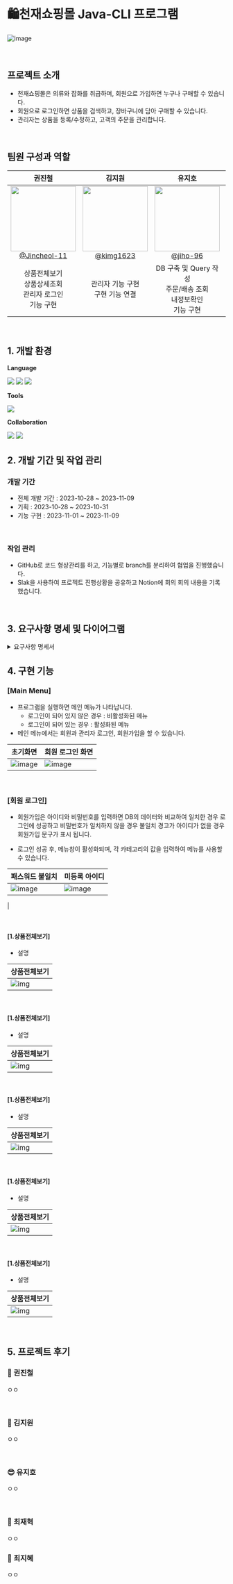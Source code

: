 # 🛍천재쇼핑몰 Java-CLI 프로그램

![image](https://github.com/kimg1623/Shopping-CLI-Java/assets/145963790/24701101-d868-4574-a582-50c88dddd7ae)



<br>

## 프로젝트 소개

- 천재쇼핑몰은 의류와 잡화를 취급하며, 회원으로 가입하면 누구나 구매할 수 있습니다.
- 회원으로 로그인하면 상품을 검색하고, 장바구니에 담아 구매할 수 있습니다.
- 관리자는 상품을 등록/수정하고, 고객의 주문을 관리합니다.

<br>

## 팀원 구성과 역할

<div align="center">

| **권진철** | **김지원** | **유지호** | **최재혁** | **최지혜** |
| :------: |  :------: | :------: | :------: | :------: |
| [<img src="https://avatars.githubusercontent.com/u/145963704?v=4" height=150 width=150> <br/> @Jincheol-11](https://github.com/Jincheol-11) | [<img src="https://avatars.githubusercontent.com/u/40616792?v=4" height=150 width=150> <br/> @kimg1623](https://github.com/kimg1623) | [<img src="https://avatars.githubusercontent.com/u/145963790?v=4" height=150 width=150> <br/> @jiho-96](https://github.com/jiho-96) | [<img src="https://avatars.githubusercontent.com/u/145963663?v=4" height=150 width=150> <br/> @Jaehyuk-96](https://github.com/Jaehyuk-96) | [<img src="https://avatars.githubusercontent.com/u/145963612?v=4" height=150 width=150> <br/> @jyeeeh](https://github.com/jyeeeh) |
| 상품전체보기<br>상품상세조회<br>관리자 로그인<br>기능 구현 | 관리자 기능 구현<br>구현 기능 연결| DB 구축 및 Query 작성<br>주문/배송 조회<br>내정보확인<br>기능 구현 | 회원가입<br>로그인<br>Top10상품보기<br> 기능 구현 | 장바구니 기능 구현<br>발표 |

</div>

<br>

## 1. 개발 환경

**Language** <div><img src="https://img.shields.io/badge/Java-007396?style=for-the-badge&logo=Java&logoColor=white">
<img src="https://img.shields.io/badge/MySQL-4479A1?style=for-the-badge&logo=mysql&logoColor=white">
<img src="https://img.shields.io/badge/MariaDB-003545?style=for-the-badge&logo=mariadb&logoColor=white"></div>  

**Tools** <div><img src="https://img.shields.io/badge/IntelliJIDEA-000000?style=for-the-badge&logo=intellijidea&logoColor=white"></div>  

**Collaboration** <div><img src="https://img.shields.io/badge/GitHub-181717?style=for-the-badge&logo=GitHub&logoColor=white">
  <img src="https://img.shields.io/badge/Notion-000000?style=for-the-badge&logo=Notion&logoColor=white">
  


## 2. 개발 기간 및 작업 관리

### 개발 기간

- 전체 개발 기간 : 2023-10-28 ~ 2023-11-09
- 기획 : 2023-10-28 ~ 2023-10-31
- 기능 구현 : 2023-11-01 ~ 2023-11-09

<br>

### 작업 관리

- GitHub로 코드 형상관리를 하고, 기능별로 branch를 분리하여 협업을 진행했습니다.
- Slak을 사용하여 프로젝트 진행상황을 공유하고 Notion에 회의 회의 내용을 기록했습니다.

<br>

## 3. 요구사항 명세 및 다이어그램

<details>
  <summary>요구사항 명세서</summary>

  1. 초기화면
  ![image](https://github.com/kimg1623/Shopping-CLI-Java/assets/145963790/973c1332-38bb-4187-ab84-4ca33e168388)

2. 회원 로그인 성공 후 화면
   ![image](https://github.com/kimg1623/Shopping-CLI-Java/assets/145963790/7a5de9d5-e1a9-4336-afc7-b55d2e6ede68)

3. 장바구니/결제
   ![image](https://github.com/kimg1623/Shopping-CLI-Java/assets/145963790/70c0ce39-3f57-4930-8cd5-cf604a83802b)

4. 관리자 로그인 성공 후 메뉴 / 상품관리화면 / 주문관리화면
   ![image](https://github.com/kimg1623/Shopping-CLI-Java/assets/145963790/d85f7c9f-ab37-46a0-97d7-e831c1bc6a21)



</details>





## 4. 구현 기능

### [Main Menu]
- 프로그램을 실행하면 메인 메뉴가 나타납니다.
    - 로그인이 되어 있지 않은 경우 : 비활성화된 메뉴
    - 로그인이 되어 있는 경우 : 활성화된 메뉴
- 메인 메뉴에서는 회원과 관리자 로그인, 회원가입을 할 수 있습니다.

| 초기화면 | 회원 로그인 화면 |
| --- | --- |
| ![image](https://github.com/kimg1623/Shopping-CLI-Java/assets/145963790/0ada0842-b780-4db9-87d2-e84ca17faa16) | ![image](https://github.com/kimg1623/Shopping-CLI-Java/assets/145963790/a82d09a7-5722-4ebe-94ea-87fcf39163f7) |


<br>

### [회원 로그인]
- 회원가입은 아이디와 비밀번호를 입력하면 DB의 데이터와 비교하여 일치한 경우 로그인에 성공하고 비밀번호가 일치하지 않을 경우 불일치 경고가 아이디가 없을 경우 회원가입 문구가 표시 됩니다.

- 로그인 성공 후, 메뉴창이 활성화되며, 각 카테고리의 값을 입력하여 메뉴를 사용할 수 있습니다.

  
| 패스워드 불일치 | 미등록 아이디 |
| --- | --- |
| ![image](https://github.com/kimg1623/Shopping-CLI-Java/assets/145963790/f3e5f591-4a23-4344-9ded-7bdb9ea82821) | ![image](https://github.com/kimg1623/Shopping-CLI-Java/assets/145963790/b99398b4-648d-4225-9689-85a1d172741d)
 |




<br>

#### [1.상품전체보기]
- 설명

| 상품전체보기 |
|----------|
|![img](link)|

<br>

#### [1.상품전체보기]
- 설명

| 상품전체보기 |
|----------|
|![img](link)|

<br>

#### [1.상품전체보기]
- 설명

| 상품전체보기 |
|----------|
|![img](link)|

<br>

#### [1.상품전체보기]
- 설명

| 상품전체보기 |
|----------|
|![img](link)|

<br>

#### [1.상품전체보기]
- 설명

| 상품전체보기 |
|----------|
|![img](link)|

<br>


## 5. 프로젝트 후기

### 🍊 권진철

ㅇㅇ

<br>

### 👻 김지원

ㅇㅇ

<br>

### 😎 유지호

ㅇㅇ

<br>

### 🐬 최재혁

ㅇㅇ<br>

### 🐬 최지혜

ㅇㅇ
